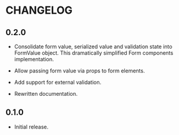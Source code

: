 # CHANGELOG

## 0.2.0

  - Consolidate form value, serialized value and validation state into FormValue
    object. This dramatically simplified Form components implementation.

  - Allow passing form value via props to form elements.

  - Add support for external validation.

  - Rewritten documentation.

## 0.1.0

  - Initial release.
